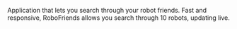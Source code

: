 Application that lets you search through your robot friends. Fast and responsive, RoboFriends allows you search through 10 robots, updating live.